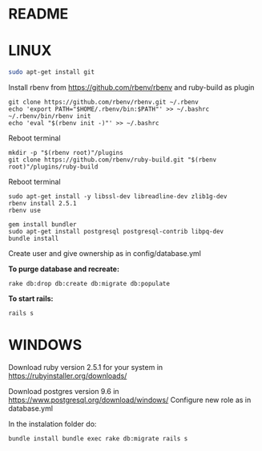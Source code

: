 # README


# LINUX

```bash
sudo apt-get install git
```
Install rbenv from https://github.com/rbenv/rbenv and ruby-build as plugin

```
git clone https://github.com/rbenv/rbenv.git ~/.rbenv
echo 'export PATH="$HOME/.rbenv/bin:$PATH"' >> ~/.bashrc
~/.rbenv/bin/rbenv init
echo 'eval "$(rbenv init -)"' >> ~/.bashrc
```
Reboot terminal
```
mkdir -p "$(rbenv root)"/plugins
git clone https://github.com/rbenv/ruby-build.git "$(rbenv root)"/plugins/ruby-build
```
Reboot terminal
```
sudo apt-get install -y libssl-dev libreadline-dev zlib1g-dev
rbenv install 2.5.1
rbenv use 

gem install bundler
sudo apt-get install postgresql postgresql-contrib libpq-dev
bundle install
```
Create user and give ownership as in config/database.yml

**To purge database and recreate:**
```
rake db:drop db:create db:migrate db:populate
```
**To start rails:**
```
rails s
```

# WINDOWS

Download ruby version 2.5.1 for your system in https://rubyinstaller.org/downloads/

Download postgres version 9.6 in https://www.postgresql.org/download/windows/
Configure new role as in database.yml

In the instalation folder do:

``
bundle install
bundle exec rake db:migrate
rails s
``
